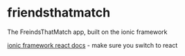 # friendsthatmatch
The FreindsThatMatch app, built on the ionic framework

[ionic framework react docs](https://ionicframework.com/docs/components) - make sure you switch to react


